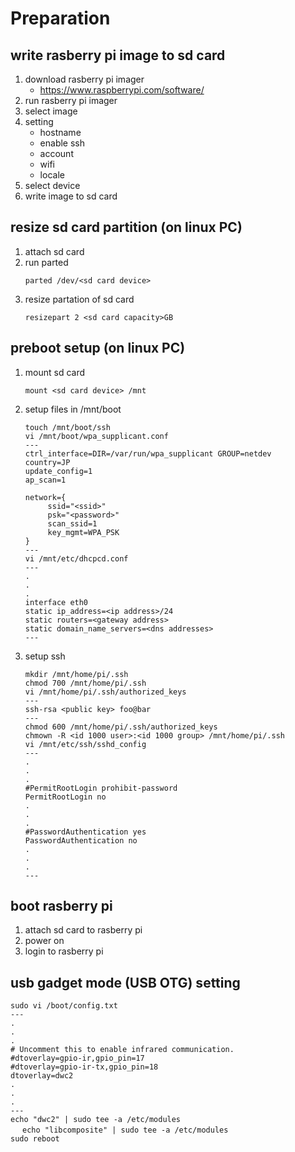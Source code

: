 # Preparation

## write rasberry pi image to sd card
1. download rasberry pi imager
   - https://www.raspberrypi.com/software/
1. run rasberry pi imager
1. select image
1. setting
   - hostname
   - enable ssh
   - account
   - wifi
   - locale
1. select device
1. write image to sd card

## resize sd card partition (on linux PC)
1. attach sd card
1. run parted
   ```
   parted /dev/<sd card device>
   ```
1. resize partation of sd card
   ```
   resizepart 2 <sd card capacity>GB
   ```
   
## preboot setup (on linux PC)
1. mount sd card
   ```
   mount <sd card device> /mnt
   ```
1. setup files in /mnt/boot
   ```
   touch /mnt/boot/ssh
   vi /mnt/boot/wpa_supplicant.conf
   ---
   ctrl_interface=DIR=/var/run/wpa_supplicant GROUP=netdev
   country=JP
   update_config=1
   ap_scan=1

   network={
        ssid="<ssid>"
        psk="<password>"
        scan_ssid=1 
        key_mgmt=WPA_PSK
   }
   ---
   vi /mnt/etc/dhcpcd.conf
   ---
   .
   .
   .
   interface eth0
   static ip_address=<ip address>/24
   static routers=<gateway address>
   static domain_name_servers=<dns addresses>
   ---
   ```
1. setup ssh
   ```
   mkdir /mnt/home/pi/.ssh
   chmod 700 /mnt/home/pi/.ssh
   vi /mnt/home/pi/.ssh/authorized_keys
   ---
   ssh-rsa <public key> foo@bar 
   ---
   chmod 600 /mnt/home/pi/.ssh/authorized_keys
   chmown -R <id 1000 user>:<id 1000 group> /mnt/home/pi/.ssh
   vi /mnt/etc/ssh/sshd_config
   ---
   .
   .
   .
   #PermitRootLogin prohibit-password
   PermitRootLogin no
   .
   .
   .
   #PasswordAuthentication yes
   PasswordAuthentication no
   .
   .
   .
   ---
   ``` 

## boot rasberry pi
1. attach sd card to rasberry pi 
1. power on
1. login to rasberry pi

## usb gadget mode (USB OTG) setting
   ```
   sudo vi /boot/config.txt
   ---
   .
   .
   .
   # Uncomment this to enable infrared communication.
   #dtoverlay=gpio-ir,gpio_pin=17
   #dtoverlay=gpio-ir-tx,gpio_pin=18
   dtoverlay=dwc2
   .
   .
   .
   ---
   echo "dwc2" | sudo tee -a /etc/modules
　 echo "libcomposite" | sudo tee -a /etc/modules
   sudo reboot
   ```
